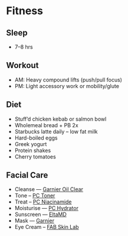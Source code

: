 # Fitness

## Sleep 
- 7–8 hrs

## Workout
- AM: Heavy compound lifts (push/pull focus)
- PM: Light accessory work or mobility/glute

## Diet
- Stuff’d chicken kebab or salmon bowl
- Wholemeal bread + PB 2x
- Starbucks latte daily – low fat milk
- Hard-boiled eggs
- Greek yogurt
- Protein shakes
- Cherry tomatoes

## Facial Care
- Cleanse — [Garnier Oil Clear](https://www.amazon.sg/Garnier-Clear-Face-Wash-100Gm/dp/B00791DK28/ref=sr_1_14?crid=1LYQJAT1W72KE&keywords=garnier+men+power+white+face+wash&qid=1678616519&sprefix=garnier+men+p%2Caps%2C347&sr=8-14)
- Tone – [PC Toner](https://paulaschoice.sg/products/skin-balancing-pore-reducing-toner)
- Treat – [PC Niacinamide](https://paulaschoice.sg/products/clinical-1-retinol-treatment)
- Moisturise — [PC Hydrator](https://paulaschoice.sg/products/resist-anti-aging-clear-skin-hydrator)
- Sunscreen — [EltaMD](https://www.amazon.sg/gp/product/B008VK3F94/ref=ppx_yo_dt_b_asin_title_o01_s00?ie=UTF8&psc=1)
- Mask — [Garnier](https://www.garnier.com.sg/our-brand/garnier-bright-complete/bright-complete-moisturizer/garnier-bright-complete-night-yogurt-sleeping-mask)
- Eye Cream – [FAB Skin Lab](https://www.firstaidbeauty.com/skin-care-products/eye-and-lip-care/retinol-eye-cream-with-squalane-ceramides)